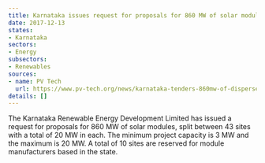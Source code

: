 ```yaml
---
title: Karnataka issues request for proposals for 860 MW of solar modules
date: 2017-12-13
states:
- Karnataka
sectors:
- Energy
subsectors:
- Renewables
sources:
- name: PV Tech
  url: https://www.pv-tech.org/news/karnataka-tenders-860mw-of-dispersed-solar
details: []
---
```


The Karnataka Renewable Energy Development Limited has issued a request for proposals for 860 MW of solar modules, split between 43 sites with a total of 20 MW in each. The minimum project capacity is 3 MW and the maximum is 20 MW. A total of 10 sites are reserved for module manufacturers based in the state.
